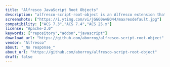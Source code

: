 ```yaml
---
title: "Alfresco JavaScript Root Objects"
description: "alfresco-script-root-object is an Alfresco extension that re-introduces controlled access to selected Spring beans inside repository JavaScript scripts. It provides new root objects (such as sysAdmin, nodeService, searchService, siteService, etc.) so that scripts stored in the Data Dictionary can safely call backend services without relying on the blocked Packages mechanism. This makes it possible to write richer server-side JavaScript for automation, configuration, and custom logic while staying compatible with recent Alfresco versions."
screenshots: ["https://i.ytimg.com/vi/jGG60evBQ44/maxresdefault.jpg"]
compatibility: ["ACS 7.3","ACS 7.4","ACS 25.x"]
license: "Apache-2.0"
keywords: ["repository","addon","javascript"]
download_url: "https://github.com/aborroy/alfresco-script-root-object"
vendor: "Alfresco"
about: "_No response_"
about_url: "https://github.com/aborroy/alfresco-script-root-object"
draft: false
---
```


